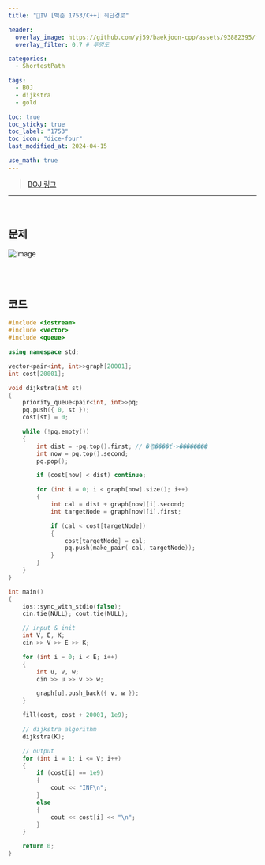 ```yaml
---
title: "💛IV [백준 1753/C++] 최단경로"

header:
  overlay_image: https://github.com/yj59/baekjoon-cpp/assets/93882395/fae9cd43-45f7-4c8c-8af9-ec16af5cba0e
  overlay_filter: 0.7 # 투명도

categories:
  - ShortestPath

tags:
  - BOJ
  - dijkstra
  - gold

toc: true
toc_sticky: true
toc_label: "1753"
toc_icon: "dice-four"
last_modified_at: 2024-04-15

use_math: true
---
```





> [BOJ 링크](https://www.acmicpc.net/problem/1753)



---



<br>



## 문제

  <img src="https://github.com/yj59/baekjoon-cpp/assets/93882395/547a05b5-756a-40c6-9f86-d56496486478" alt="image"  /> 

<br><br>




## 코드


```c++
#include <iostream>
#include <vector>
#include <queue>

using namespace std;

vector<pair<int, int>>graph[20001];
int cost[20001];

void dijkstra(int st)
{
	priority_queue<pair<int, int>>pq;
	pq.push({ 0, st });
	cost[st] = 0;

	while (!pq.empty())
	{
		int dist = -pq.top().first; // �켱����ť->��������
		int now = pq.top().second;
		pq.pop();

		if (cost[now] < dist) continue;

		for (int i = 0; i < graph[now].size(); i++)
		{
			int cal = dist + graph[now][i].second;
			int targetNode = graph[now][i].first;

			if (cal < cost[targetNode])
			{
				cost[targetNode] = cal;
				pq.push(make_pair(-cal, targetNode));
			}
		}
	}
}

int main()
{
	ios::sync_with_stdio(false);
	cin.tie(NULL); cout.tie(NULL);

	// input & init
	int V, E, K;
	cin >> V >> E >> K;

	for (int i = 0; i < E; i++)
	{
		int u, v, w;
		cin >> u >> v >> w;

		graph[u].push_back({ v, w });
	}

	fill(cost, cost + 20001, 1e9);

	// dijkstra algorithm
	dijkstra(K);

	// output
	for (int i = 1; i <= V; i++)
	{
		if (cost[i] == 1e9)
		{
			cout << "INF\n";
		}
		else
		{
			cout << cost[i] << "\n";
		}
	}

	return 0;
}
```